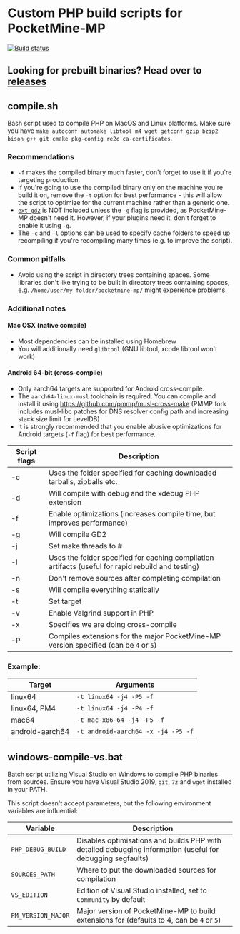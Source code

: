 # Custom PHP build scripts for PocketMine-MP
[![Build status](https://github.com/pmmp/php-build-scripts/actions/workflows/main.yml/badge.svg)](https://github.com/pmmp/php-build-scripts/actions/workflows/main.yml)

## Looking for prebuilt binaries? Head over to [releases](https://github.com/pmmp/PHP-Binaries/releases/latest)

## compile.sh

Bash script used to compile PHP on MacOS and Linux platforms. Make sure you have ``make autoconf automake libtool m4 wget getconf gzip bzip2 bison g++ git cmake pkg-config re2c ca-certificates``.

### Recommendations
- `-f` makes the compiled binary much faster, don't forget to use it if you're targeting production.
- If you're going to use the compiled binary only on the machine you're build it on, remove the `-t` option for best performance - this will allow the script to optimize for the current machine rather than a generic one.
- [`ext-gd2`](https://www.php.net/manual/en/book.image.php) is NOT included unless the `-g` flag is provided, as PocketMine-MP doesn't need it. However, if your plugins need it, don't forget to enable it using `-g`.
- The `-c` and `-l` options can be used to specify cache folders to speed up recompiling if you're recompiling many times (e.g. to improve the script).

### Common pitfalls
- Avoid using the script in directory trees containing spaces. Some libraries don't like trying to be built in directory trees containing spaces, e.g. `/home/user/my folder/pocketmine-mp/` might experience problems.

### Additional notes
#### Mac OSX (native compile)
- Most dependencies can be installed using Homebrew
- You will additionally need `glibtool` (GNU libtool, xcode libtool won't work)

#### Android 64-bit (cross-compile)
- Only aarch64 targets are supported for Android cross-compile.
- The `aarch64-linux-musl` toolchain is required. You can compile and install it using https://github.com/pmmp/musl-cross-make (PMMP fork includes musl-libc patches for DNS resolver config path and increasing stack size limit for LevelDB)
- It is strongly recommended that you enable abusive optimizations for Android targets (`-f` flag) for best performance.

| Script flags | Description                                                                                        |
|--------------|----------------------------------------------------------------------------------------------------|
| -c           | Uses the folder specified for caching downloaded tarballs, zipballs etc.                           |
| -d           | Will compile with debug and the xdebug PHP extension                                               |
| -f           | Enable optimizations (increases compile time, but improves performance)                            |
| -g           | Will compile GD2                                                                                   |
| -j           | Set make threads to #                                                                              |
| -l           | Uses the folder specified for caching compilation artifacts (useful for rapid rebuild and testing) |
| -n           | Don't remove sources after completing compilation                                                  |
| -s           | Will compile everything statically                                                                 |
| -t           | Set target                                                                                         |
| -v           | Enable Valgrind support in PHP                                                                     |
| -x           | Specifies we are doing cross-compile                                                               |
| -P           | Compiles extensions for the major PocketMine-MP version specified (can be `4` or `5`)              |

### Example:

| Target          | Arguments                            |
|-----------------|--------------------------------------|
| linux64         | ``-t linux64 -j4 -P5 -f``            |
| linux64, PM4    | ``-t linux64 -j4 -P4 -f``            |
| mac64           | ``-t mac-x86-64 -j4 -P5 -f``         |
| android-aarch64 | ``-t android-aarch64 -x -j4 -P5 -f`` |

## windows-compile-vs.bat

Batch script utilizing Visual Studio on Windows to compile PHP binaries from sources.
Ensure you have Visual Studio 2019, `git`, `7z` and `wget` installed in your PATH.

This script doesn't accept parameters, but the following environment variables are influential:

| Variable | Description                                                                                                        |
| -------- |--------------------------------------------------------------------------------------------------------------------|
| `PHP_DEBUG_BUILD` | Disables optimisations and builds PHP with detailed debugging information (useful for debugging segfaults)|
| `SOURCES_PATH` | Where to put the downloaded sources for compilation                                                          |
| `VS_EDITION` | Edition of Visual Studio installed, set to `Community` by default                                              |
| `PM_VERSION_MAJOR` | Major version of PocketMine-MP to build extensions for (defaults to 4, can be `4` or `5`)                |
